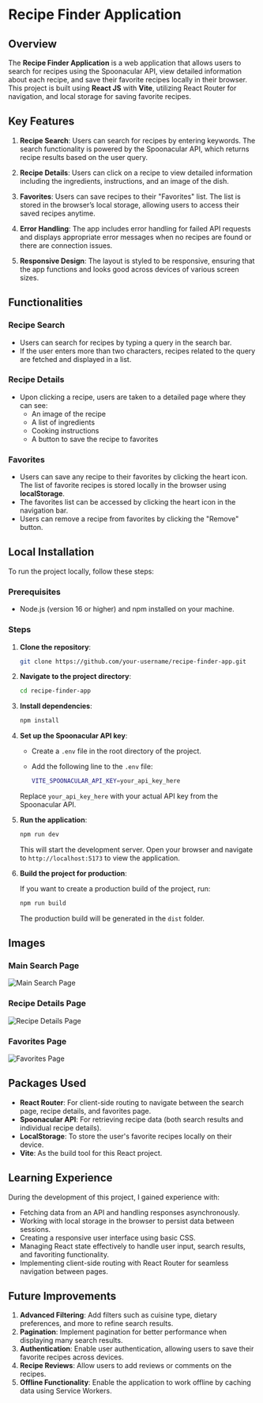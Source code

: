 
# Recipe Finder Application

## Overview
The **Recipe Finder Application** is a web application that allows users to search for recipes using the Spoonacular API, view detailed information about each recipe, and save their favorite recipes locally in their browser. This project is built using **React JS** with **Vite**, utilizing React Router for navigation, and local storage for saving favorite recipes.

## Key Features
1. **Recipe Search**: Users can search for recipes by entering keywords. The search functionality is powered by the Spoonacular API, which returns recipe results based on the user query.
   
2. **Recipe Details**: Users can click on a recipe to view detailed information including the ingredients, instructions, and an image of the dish.
   
3. **Favorites**: Users can save recipes to their "Favorites" list. The list is stored in the browser’s local storage, allowing users to access their saved recipes anytime.

4. **Error Handling**: The app includes error handling for failed API requests and displays appropriate error messages when no recipes are found or there are connection issues.

5. **Responsive Design**: The layout is styled to be responsive, ensuring that the app functions and looks good across devices of various screen sizes.

## Functionalities

### Recipe Search
- Users can search for recipes by typing a query in the search bar. 
- If the user enters more than two characters, recipes related to the query are fetched and displayed in a list.
  
### Recipe Details
- Upon clicking a recipe, users are taken to a detailed page where they can see:
  - An image of the recipe
  - A list of ingredients
  - Cooking instructions
  - A button to save the recipe to favorites

### Favorites
- Users can save any recipe to their favorites by clicking the heart icon. The list of favorite recipes is stored locally in the browser using **localStorage**.
- The favorites list can be accessed by clicking the heart icon in the navigation bar.
- Users can remove a recipe from favorites by clicking the "Remove" button.

## Local Installation

To run the project locally, follow these steps:

### Prerequisites
- Node.js (version 16 or higher) and npm installed on your machine.

### Steps

1. **Clone the repository**:

   ```bash
   git clone https://github.com/your-username/recipe-finder-app.git
   ```

2. **Navigate to the project directory**:

   ```bash
   cd recipe-finder-app
   ```

3. **Install dependencies**:

   ```bash
   npm install
   ```

4. **Set up the Spoonacular API key**:
   
   - Create a `.env` file in the root directory of the project.
   - Add the following line to the `.env` file:

     ```bash
     VITE_SPOONACULAR_API_KEY=your_api_key_here
     ```

   Replace `your_api_key_here` with your actual API key from the Spoonacular API.

5. **Run the application**:

   ```bash
   npm run dev
   ```

   This will start the development server. Open your browser and navigate to `http://localhost:5173` to view the application.

6. **Build the project for production**:

   If you want to create a production build of the project, run:

   ```bash
   npm run build
   ```

   The production build will be generated in the `dist` folder.

## Images

### Main Search Page
![Main Search Page](./screenshots/search-page.png)

### Recipe Details Page
![Recipe Details Page](./screenshots/details-page.png)

### Favorites Page
![Favorites Page](./screenshots/favorites-page.png)

## Packages Used
- **React Router**: For client-side routing to navigate between the search page, recipe details, and favorites page.
- **Spoonacular API**: For retrieving recipe data (both search results and individual recipe details).
- **LocalStorage**: To store the user's favorite recipes locally on their device.
- **Vite**: As the build tool for this React project.

## Learning Experience
During the development of this project, I gained experience with:
- Fetching data from an API and handling responses asynchronously.
- Working with local storage in the browser to persist data between sessions.
- Creating a responsive user interface using basic CSS.
- Managing React state effectively to handle user input, search results, and favoriting functionality.
- Implementing client-side routing with React Router for seamless navigation between pages.

## Future Improvements
1. **Advanced Filtering**: Add filters such as cuisine type, dietary preferences, and more to refine search results.
2. **Pagination**: Implement pagination for better performance when displaying many search results.
3. **Authentication**: Enable user authentication, allowing users to save their favorite recipes across devices.
4. **Recipe Reviews**: Allow users to add reviews or comments on the recipes.
5. **Offline Functionality**: Enable the application to work offline by caching data using Service Workers.

